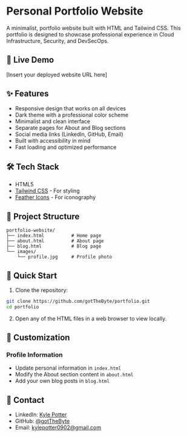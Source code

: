 # Personal Portfolio Website

A minimalist, portfolio website built with HTML and Tailwind CSS. This portfolio is designed to showcase professional experience in Cloud Infrastructure, Security, and DevSecOps.

## 🚀 Live Demo
[Insert your deployed website URL here]

## ✨ Features

- Responsive design that works on all devices
- Dark theme with a professional color scheme
- Minimalist and clean interface
- Separate pages for About and Blog sections
- Social media links (LinkedIn, GitHub, Email)
- Built with accessibility in mind
- Fast loading and optimized performance

## 🛠️ Tech Stack

- HTML5
- [Tailwind CSS](https://tailwindcss.com/) - For styling
- [Feather Icons](https://feathericons.com/) - For iconography

## 📂 Project Structure

```
portfolio-website/
├── index.html          # Home page
├── about.html          # About page
├── blog.html           # Blog page
└── images/
    └── profile.jpg     # Profile photo
```

## 🚀 Quick Start

1. Clone the repository:
```bash
git clone https://github.com/gotTheByte/portfolio.git
cd portfolio
```

2. Open any of the HTML files in a web browser to view locally.

## 🔧 Customization

### Profile Information
- Update personal information in `index.html`
- Modify the About section content in `about.html`
- Add your own blog posts in `blog.html`


## 👤 Contact
- LinkedIn: [Kyle Potter](https://linkedin.com/in/kylepotter92)
- GitHub: [@gotTheByte](https://github.com/gotTheByte)
- Email: kylepotter0902@gmail.com
